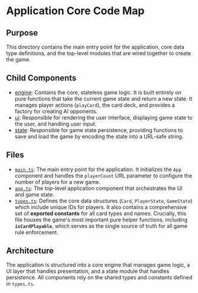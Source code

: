 # Application Core Code Map

## Purpose

This directory contains the main entry point for the application, core data type definitions, and the top-level modules that are wired together to create the game.

## Child Components

- [engine](./engine/codemap.md): Contains the core, stateless game logic. It is built entirely on pure functions that take the current game state and return a new state. It manages player actions (`playCard`), the card deck, and provides a factory for creating AI opponents.
- [ui](./ui/codemap.md): Responsible for rendering the user interface, displaying game state to the user, and handling user input.
- [state](./state/codemap.md): Responsible for game state persistence, providing functions to save and load the game by encoding the state into a URL-safe string.

## Files

- [`main.ts`](../../src/main.ts): The main entry point for the application. It initializes the `App` component and handles the `playerCount` URL parameter to configure the number of players for a new game.
- [`app.ts`](../../src/app.ts): The top-level application component that orchestrates the UI and game state.
- [`types.ts`](../../src/types.ts): Defines the core data structures (`Card`, `PlayerState`, `GameState`) which include unique IDs for players. It also contains a comprehensive set of **exported constants** for all card types and names. Crucially, this file houses the game's most important pure helper functions, including **`isCardPlayable`**, which serves as the single source of truth for all game rule enforcement.

## Architecture

The application is structured into a core engine that manages game logic, a UI layer that handles presentation, and a state module that handles persistence. All components rely on the shared types and constants defined in `types.ts`. 